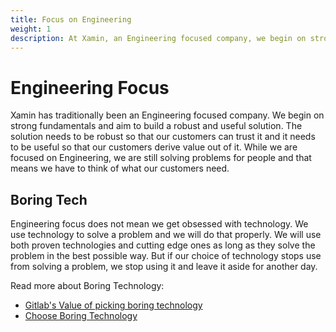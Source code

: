 ```yaml
---
title: Focus on Engineering
weight: 1
description: At Xamin, an Engineering focused company, we begin on strong fundamentals and aim to build a robust and useful solution for our customers. While we are focused on engineering, we are still solving problems for people.
---
```


# Engineering Focus

Xamin has traditionally been an Engineering focused company. We begin on strong fundamentals and aim to build a robust and useful solution. The solution needs to be robust so that our customers can trust it and it needs to be useful so that our customers derive value out of it. While we are focused on Engineering, we are still solving problems for people and that means we have to think of what our customers need.

## Boring Tech

Engineering focus does not mean we get obsessed with technology. We use technology to solve a problem and we will do that properly. We will use both proven technologies and cutting edge ones as long as they solve the problem in the best possible way. But if our choice of technology stops use from solving a problem, we stop using it and leave it aside for another day.

Read more about Boring Technology:

- [Gitlab's Value of picking boring technology](https://about.gitlab.com/handbook/values/#boring-solutions)
- [Choose Boring Technology](https://boringtechnology.club/)
